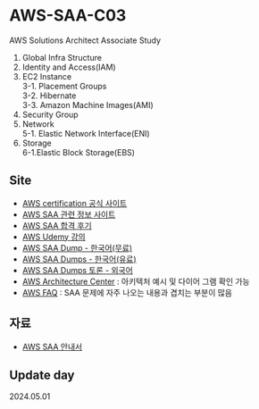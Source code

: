 # AWS-SAA-C03
AWS Solutions Architect Associate Study

1. Global Infra Structure
2. Identity and Access(IAM)
3. EC2 Instance  
3-1. Placement Groups  
3-2. Hibernate  
3-3. Amazon Machine Images(AMI)
4. Security Group
5. Network  
5-1. Elastic Network Interface(ENI)
6. Storage  
6-1.Elastic Block Storage(EBS)

## Site

* [AWS certification 공식 사이트](https://aws.amazon.com/ko/certification/certified-solutions-architect-associate/)
* [AWS SAA 관련 정보 사이트](https://rainbound.tistory.com/entry/AWS-SAA-%EC%9E%90%EA%B2%A9%EC%A6%9D-%EC%B7%A8%EB%93%9D-%ED%9B%84%EA%B8%B0)
* [AWS SAA 합격 후기](https://velog.io/@hoonki/AWS-Solution-Architect-AssociateSAA-03-%EC%9E%90%EA%B2%A9%EC%A6%9D-%EC%A4%80%EB%B9%84%EA%B3%BC%EC%A0%95-%EB%B0%8F-%ED%9B%84%EA%B8%B0)
* [AWS Udemy 강의](https://www.udemy.com/course/best-aws-certified-solutions-architect-associate/?signupsuccess=1&start=15&couponCode=ST6MT42324)
* [AWS SAA Dump - 한국어(무료)](https://blog.naver.com/PostView.naver?blogId=gam_jaong&logNo=222909260062&parentCategoryNo=&categoryNo=18&viewDate=&isShowPopularPosts=false&from=postList)
* [AWS SAA Dumps - 한국어(유료)](https://www.koreadumps.com/SAA-C03-KR_exam-braindumps.html#)
* [AWS SAA Dumps 토론 - 외국어](https://www.examtopics.com/exams/amazon/aws-certified-solutions-architect-associate-saa-c03/)
* [AWS Architecture Center](https://aws.amazon.com/architecture/) : 아키텍처 예시 및 다이어 그램 확인 가능
* [AWS FAQ](https://aws.amazon.com/vpc/faqs/) : SAA 문제에 자주 나오는 내용과 겹치는 부분이 많음

## 자료
* [AWS SAA 안내서](https://d1.awsstatic.com/ko_KR/training-and-certification/docs-sa-assoc/AWS-Certified-Solutions-Architect-Associate_Exam-Guide.pdf)

## Update day
2024.05.01